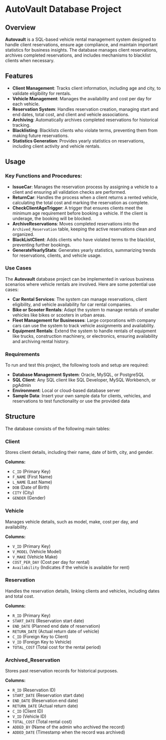 # AutoVault Database Project

## Overview

**Autovault** is a SQL-based vehicle rental management system designed to handle client reservations, ensure age compliance, and maintain important statistics for business insights. The database manages client reservations, archives completed reservations, and includes mechanisms to blacklist clients when necessary.

## Features

- **Client Management**: Tracks client information, including age and city, to validate eligibility for rentals.
- **Vehicle Management**: Manages the availability and cost per day for each vehicle.
- **Reservation System**: Handles reservation creation, managing start and end dates, total cost, and client and vehicle associations.
- **Archiving**: Automatically archives completed reservations for historical tracking.
- **Blacklisting**: Blacklists clients who violate terms, preventing them from making future reservations.
- **Statistics Generation**: Provides yearly statistics on reservations, including client activity and vehicle rentals.

## Usage

### Key Functions and Procedures:

- **IssueCar**: Manages the reservation process by assigning a vehicle to a client and ensuring all validation checks are performed.
- **ReturnCar**: Handles the process when a client returns a rented vehicle, calculating the total cost and marking the reservation as complete.
- **CheckClientAgeTrigger**: A trigger that ensures clients meet the minimum age requirement before booking a vehicle. If the client is underage, the booking will be blocked.
- **ArchiveReservations**: Moves completed reservations into the `Archived_Reservation` table, keeping the active reservations clean and organized.
- **BlackListClient**: Adds clients who have violated terms to the blacklist, preventing further bookings.
- **GenerateYearlyStats**: Generates yearly statistics, summarizing trends for reservations, clients, and vehicle usage.

### Use Cases

The **Autovault** database project can be implemented in various business scenarios where vehicle rentals are involved. Here are some potential use cases:

- **Car Rental Services**: The system can manage reservations, client eligibility, and vehicle availability for car rental companies.
- **Bike or Scooter Rentals**: Adapt the system to manage rentals of smaller vehicles like bikes or scooters in urban areas.
- **Fleet Management for Businesses**: Large corporations with company cars can use the system to track vehicle assignments and availability.
- **Equipment Rentals**: Extend the system to handle rentals of equipment like trucks, construction machinery, or electronics, ensuring availability and archiving rental history.

### Requirements

To run and test this project, the following tools and setup are required:

- **Database Management System**: Oracle, MySQL, or PostgreSQL
- **SQL Client**: Any SQL client like SQL Developer, MySQL Workbench, or pgAdmin
- **Environment**: Local or cloud-based database server
- **Sample Data**: Insert your own sample data for clients, vehicles, and reservations to test functionality or use the provided data


## Structure

The database consists of the following main tables:

### Client
Stores client details, including their name, date of birth, city, and gender.

**Columns:**
- `C_ID` (Primary Key)
- `F_NAME` (First Name)
- `L_NAME` (Last Name)
- `DOB` (Date of Birth)
- `CITY` (City)
- `GENDER` (Gender)

### Vehicle
Manages vehicle details, such as model, make, cost per day, and availability.

**Columns:**
- `V_ID` (Primary Key)
- `V_MODEL` (Vehicle Model)
- `V_MAKE` (Vehicle Make)
- `COST_PER_DAY` (Cost per day for rental)
- `Availability` (Indicates if the vehicle is available for rent)

### Reservation
Handles the reservation details, linking clients and vehicles, including dates and total cost.

**Columns:**
- `R_ID` (Primary Key)
- `START_DATE` (Reservation start date)
- `END_DATE` (Planned end date of reservation)
- `RETURN_DATE` (Actual return date of vehicle)
- `C_ID` (Foreign Key to Client)
- `V_ID` (Foreign Key to Vehicle)
- `TOTAL_COST` (Total cost for the rental period)

### Archived_Reservation
Stores past reservation records for historical purposes.

**Columns:**
- `R_ID` (Reservation ID)
- `START_DATE` (Reservation start date)
- `END_DATE` (Reservation end date)
- `RETURN_DATE` (Actual return date)
- `C_ID` (Client ID)
- `V_ID` (Vehicle ID)
- `TOTAL_COST` (Total rental cost)
- `ADDED_BY` (Name of the admin who archived the record)
- `ADDED_DATE` (Timestamp when the record was archived)
